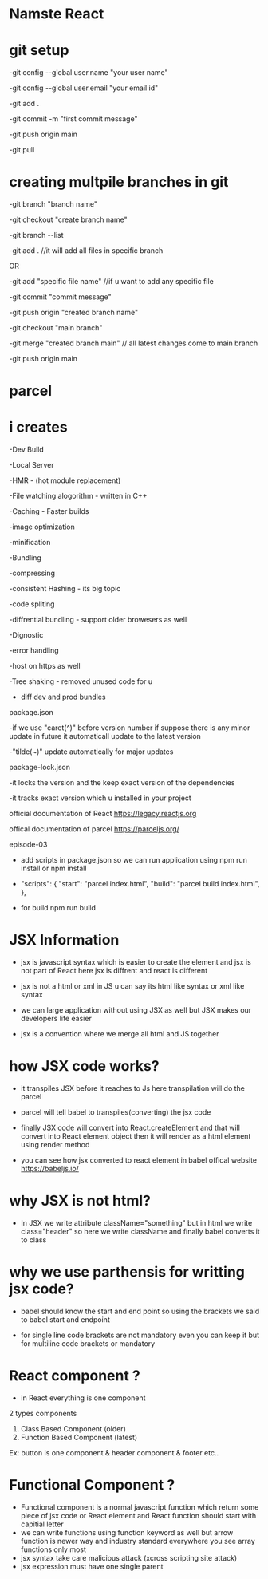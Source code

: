 # Namste React

# git setup

-git config --global user.name "your user name"

-git config --global user.email "your email id"

-git add .

-git commit -m "first commit message"

-git push origin main

-git pull

# creating multpile branches in git

-git branch "branch name"

-git checkout "create branch name"

-git branch --list

-git add . //it will add all files in specific branch

OR

-git add "specific file name" //if u want to add any specific file

-git commit "commit message"

-git push origin "created branch name"

-git checkout "main branch"

-git merge "created branch main" // all latest changes come to main branch

-git push origin main

# parcel

# i creates

-Dev Build

-Local Server

-HMR - (hot module replacement)

-File watching alogorithm - written in C++

-Caching - Faster builds

-image optimization

-minification

-Bundling

-compressing

-consistent Hashing - its big topic

-code spliting

-diffrential bundling - support older browesers as well

-Dignostic

-error handling

-host on https as well

-Tree shaking - removed unused code for u

- diff dev and prod bundles

package.json

-if we use "caret(^)" before version number if suppose there is any minor update in future it automaticall update to the latest version

-"tilde(~)" update automatically for major updates

package-lock.json

-it locks the version and the keep exact version of the dependencies

-it tracks exact version which u installed in your project

official documentation of React
https://legacy.reactjs.org

offical documentation of parcel
https://parceljs.org/

episode-03

- add scripts in package.json so we can run application using npm run install or npm install

- "scripts": {
  "start": "parcel index.html",
  "build": "parcel build index.html",
  },

- for build npm run build

# JSX Information

- jsx is javascript syntax which is easier to create the element and jsx is not part of React here jsx is diffrent and react is different

- jsx is not a html or xml in JS u can say its html like syntax or xml like syntax

- we can large application without using JSX as well but JSX makes our developers life easier

- jsx is a convention where we merge all html and JS together

# how JSX code works?

- it transpiles JSX before it reaches to Js here transpilation will do the parcel

- parcel will tell babel to transpiles(converting) the jsx code

- finally JSX code will convert into React.createElement and that will convert into React element object then it will render as a html element using render method

- you can see how jsx converted to react element in babel offical website https://babeljs.io/

# why JSX is not html?

- In JSX we write attribute className="something" but in html we write class="header" so here we write className and finally babel converts it to class

# why we use parthensis for writting jsx code?

- babel should know the start and end point so using the brackets we said to babel start and endpoint

- for single line code brackets are not mandatory even you can keep it but for multiline code brackets or mandatory

# React component ?

- in React everything is one component

2 types components

1. Class Based Component (older)
2. Function Based Component (latest)

Ex: button is one component & header component & footer etc..

# Functional Component ?

- Functional component is a normal javascript function which return some piece of jsx code or React element and React function should start with capitial letter
- we can write functions using function keyword as well but arrow function is newer way and industry standard everywhere you see array functions only most
- jsx syntax take care malicious attack (xcross scripting site attack)
- jsx expression must have one single parent
